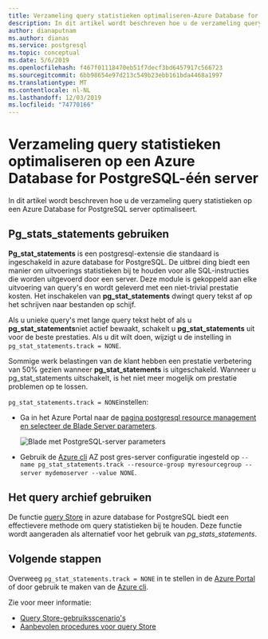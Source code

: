 ```yaml
---
title: Verzameling query statistieken optimaliseren-Azure Database for PostgreSQL-één server
description: In dit artikel wordt beschreven hoe u de verzameling query statistieken kunt optimaliseren op een Azure Database for PostgreSQL-één server
author: dianaputnam
ms.author: dianas
ms.service: postgresql
ms.topic: conceptual
ms.date: 5/6/2019
ms.openlocfilehash: f467f01118470eb51f7decf3bd6457917c566723
ms.sourcegitcommit: 6bb98654e97d213c549b23ebb161bda4468a1997
ms.translationtype: MT
ms.contentlocale: nl-NL
ms.lasthandoff: 12/03/2019
ms.locfileid: "74770166"
---
```

# <a name="optimize-query-statistics-collection-on-an-azure-database-for-postgresql---single-server"></a>Verzameling query statistieken optimaliseren op een Azure Database for PostgreSQL-één server
In dit artikel wordt beschreven hoe u de verzameling query statistieken op een Azure Database for PostgreSQL server optimaliseert.

## <a name="use-pg_stats_statements"></a>Pg_stats_statements gebruiken
**Pg_stat_statements** is een postgresql-extensie die standaard is ingeschakeld in azure database for PostgreSQL. De uitbrei ding biedt een manier om uitvoerings statistieken bij te houden voor alle SQL-instructies die worden uitgevoerd door een server. Deze module is gekoppeld aan elke uitvoering van query's en wordt geleverd met een niet-trivial prestatie kosten. Het inschakelen van **pg_stat_statements** dwingt query tekst af op het schrijven naar bestanden op schijf.

Als u unieke query's met lange query tekst hebt of als u **pg_stat_statements**niet actief bewaakt, schakelt u **pg_stat_statements** uit voor de beste prestaties. Als u dit wilt doen, wijzigt u de instelling in `pg_stat_statements.track = NONE`.

Sommige werk belastingen van de klant hebben een prestatie verbetering van 50% gezien wanneer **pg_stat_statements** is uitgeschakeld. Wanneer u pg_stat_statements uitschakelt, is het niet meer mogelijk om prestatie problemen op te lossen.

`pg_stat_statements.track = NONE`instellen:

- Ga in het Azure Portal naar de [pagina postgresql resource management en selecteer de Blade Server parameters](howto-configure-server-parameters-using-portal.md).

  ![Blade met PostgreSQL-server parameters](./media/howto-optimize-query-stats-collection/pg_stats_statements_portal.png)

- Gebruik de [Azure cli](howto-configure-server-parameters-using-cli.md) AZ post gres-server configuratie ingesteld op `--name pg_stat_statements.track --resource-group myresourcegroup --server mydemoserver --value NONE`.

## <a name="use-the-query-store"></a>Het query archief gebruiken 
De functie [query Store](concepts-query-store.md) in azure database for PostgreSQL biedt een effectievere methode om query statistieken bij te houden. Deze functie wordt aangeraden als alternatief voor het gebruik van *pg_stats_statements*. 

## <a name="next-steps"></a>Volgende stappen
Overweeg `pg_stat_statements.track = NONE` in te stellen in de [Azure Portal](howto-configure-server-parameters-using-portal.md) of door gebruik te maken van de [Azure cli](howto-configure-server-parameters-using-cli.md).

Zie voor meer informatie: 
- [Query Store-gebruiksscenario's](concepts-query-store-scenarios.md) 
- [Aanbevolen procedures voor query Store](concepts-query-store-best-practices.md) 
